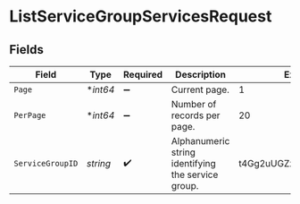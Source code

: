 # ListServiceGroupServicesRequest


## Fields

| Field                                              | Type                                               | Required                                           | Description                                        | Example                                            |
| -------------------------------------------------- | -------------------------------------------------- | -------------------------------------------------- | -------------------------------------------------- | -------------------------------------------------- |
| `Page`                                             | **int64*                                           | :heavy_minus_sign:                                 | Current page.                                      | 1                                                  |
| `PerPage`                                          | **int64*                                           | :heavy_minus_sign:                                 | Number of records per page.                        | 20                                                 |
| `ServiceGroupID`                                   | *string*                                           | :heavy_check_mark:                                 | Alphanumeric string identifying the service group. | t4Gg2uUGZzb2W9Euo4mo0R                             |